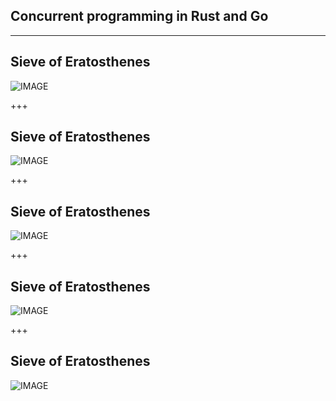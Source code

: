 ## Concurrent programming in Rust and Go

---

## Sieve of Eratosthenes
![IMAGE](assets/img/SieveOfEratosthenes_start.jpg)

+++
## Sieve of Eratosthenes
![IMAGE](assets/img/SieveOfEratosthenes_find-2.jpg)

+++
## Sieve of Eratosthenes
![IMAGE](assets/img/SieveOfEratosthenes_mark-2.jpg)

+++
## Sieve of Eratosthenes
![IMAGE](assets/img/SieveOfEratosthenes_find-3.jpg)

+++
## Sieve of Eratosthenes
![IMAGE](assets/img/SieveOfEratosthenes_mark-3.jpg)
